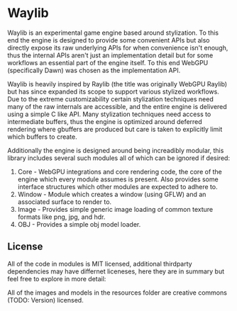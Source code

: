 # Waylib

Waylib is an experimental game engine based around stylization. To this end the engine is designed to provide some convenient APIs but also directly expose its raw underlying APIs for when convenience isn't enough, thus the internal APIs aren't just an implementation detail but for some workflows an essential part of the engine itself. To this end WebGPU (specifically Dawn) was chosen as the implementation API.

Waylib is heavily inspired by Raylib (the title was originally WebGPU Raylib) but has since expanded its scope to support various stylized workflows. Due to the extreme customizability certain stylization techniques need many of the raw internals are accessible, and the entire engine is delivered using a simple C like API. Many stylization techniques need access to intermediate buffers, thus the engine is optimized around deferred rendering where gbuffers are produced but care is taken to explicitly limit which buffers to create.

Additionally the engine is designed around being increadibly modular, this library includes several such modules all of which can be ignored if desired:
1) Core - WebGPU integrations and core rendering code, the core of the engine which every module assumes is present. Also provides some interface structures which other modules are expected to adhere to.
2) Window - Module which creates a window (using GFLW) and an associated surface to render to.
3) Image - Provides simple generic image loading of common texture formats like png, jpg, and hdr.
4) OBJ - Provides a simple obj model loader.

## License

All of the code in modules is MIT licensed, additional thirdparty dependencies may have differnet liceneses, here they are in summary but feel free to explore in more detail:


All of the images and models in the resources folder are creative commons (TODO: Version) licensed.
